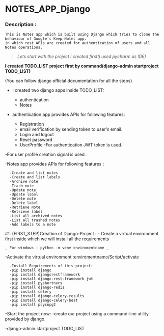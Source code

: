 # NOTES_APP_Django
### Description :

	This is Notes app which is built using Django which tries to clone the behaviour of Google's Keep Notes app.
	in which rest APIs are created for authentication of users and all Notes operations.

>_Lets start with the project i created first(I used pycharm as IDE)_

**I created TODO_LIST project first by command(django-admin startproject TODO_LIST)**

(You can follow django official documentation for all the steps)

- I created two django apps inside TODO_LIST:

   - authentication
   - Notes
 

- authentication app provides APIs for following features:

   - Registration
   - email verification by sending token to user's email.
   - Login and logout
   - Reset password
   - UserProfile
-For authentication JWT token is used.

-For user profile creation signal is used.

-Notes app provides APIs for following features :
   
      -Create and list notes
      -Create and list labels
      -Archive note
      -Trash note
      -Update note
      -Update label
      -Delete note
      -Delete label
      -Retrieve Note
      -Retrieve label
      -List all archived notes
      -List all trashed notes
      -Add labels to a note
   
 #1. (FIRST_STEP)Creation of Django-Project :
    - Create a virtual environment first inside which we will install all the requirements
    
    _ For windows : python -m venv enviromentname _

   -Activate the virtual environment :enviromentname/Script/activate
   
      -Install Requirements of this project:
      -pip install django
      -pip install djangorestframework
      -pip install django-rest-framework jwt
      -pip install pyshortners
      -pip install django-redis
      -pip install celery
      -pip install django-celery-results
      -pip install django-celery-beat
      -pip install psycopg2

-Start the project now:
   -create our project using a command-line utility provided by django.

   -django-admin startproject TODO_LIST


